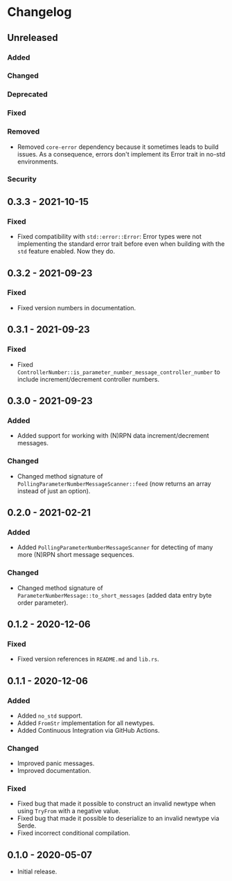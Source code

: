# Changelog

## Unreleased

### Added

### Changed

### Deprecated

### Fixed

### Removed

- Removed `core-error` dependency because it sometimes leads to build issues. As a consequence, errors don't implement its
  Error trait in no-std environments.

### Security

## 0.3.3 - 2021-10-15

### Fixed

- Fixed compatibility with `std::error::Error`: Error types were not implementing the standard error trait
  before even when building with the `std` feature enabled. Now they do.

## 0.3.2 - 2021-09-23

### Fixed

- Fixed version numbers in documentation.

## 0.3.1 - 2021-09-23

### Fixed

- Fixed `ControllerNumber::is_parameter_number_message_controller_number` to include increment/decrement 
  controller numbers.

## 0.3.0 - 2021-09-23

### Added

- Added support for working with (N)RPN data increment/decrement messages.

### Changed

- Changed method signature of `PollingParameterNumberMessageScanner::feed` (now returns an
  array instead of just an option).

## 0.2.0 - 2021-02-21

### Added

- Added `PollingParameterNumberMessageScanner` for detecting of many more (N)RPN short message sequences.

### Changed

- Changed method signature of `ParameterNumberMessage::to_short_messages` (added data entry byte order parameter).

## 0.1.2 - 2020-12-06

### Fixed

- Fixed version references in `README.md` and `lib.rs`.

## 0.1.1 - 2020-12-06

### Added
- Added `no_std` support.
- Added `FromStr` implementation for all newtypes.
- Added Continuous Integration via GitHub Actions.

### Changed
- Improved panic messages.
- Improved documentation.

### Fixed
- Fixed bug that made it possible to construct an invalid newtype when using `TryFrom` with a negative value.
- Fixed bug that made it possible to deserialize to an invalid newtype via Serde.
- Fixed incorrect conditional compilation.

## 0.1.0 - 2020-05-07

- Initial release.